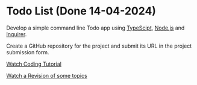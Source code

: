 # Todo List (Done 14-04-2024)


Develop a simple command line Todo app using [TypeScipt](https://www.typescriptlang.org/), [Node.js](https://nodejs.org/en/) and [Inquirer](https://www.npmjs.com/package/inquirer). 

Create a GitHub repository for the project and submit its URL in the project submission form. 

[Watch Coding Tutorial](https://www.linkedin.com/events/ramadancodingnights6-callinggov7179317579486793729/theater/)

[Watch a Revision of some topics](https://www.linkedin.com/events/ramadancodingnights7-callinggov7180492313549234176/theater/)
